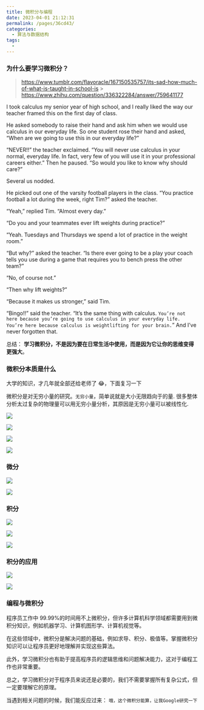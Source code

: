```yaml
---
title: 微积分与编程
date: 2023-04-01 21:12:31
permalink: /pages/36cd43/
categories:
  - 算法与数据结构
tags:
  -
---
```


### 为什么要学习微积分？

> https://www.tumblr.com/flavoracle/167150535757/its-sad-how-much-of-what-is-taught-in-school-is > https://www.zhihu.com/question/336322284/answer/759641177

I took calculus my senior year of high school, and I really liked the way our teacher framed this on the first day of class.

He asked somebody to raise their hand and ask him when we would use calculus in our everyday life. So one student rose their hand and asked, “When are we going to use this in our everyday life?”

“NEVER!!” the teacher exclaimed. “You will never use calculus in your normal, everyday life. In fact, very few of you will use it in your professional careers either.” Then he paused. “So would you like to know why should care?”

Several us nodded.

He picked out one of the varsity football players in the class. “You practice football a lot during the week, right Tim?” asked the teacher.

“Yeah,” replied Tim. “Almost every day.”

“Do you and your teammates ever lift weights during practice?”

“Yeah. Tuesdays and Thursdays we spend a lot of practice in the weight room.”

“But why?” asked the teacher. “Is there ever going to be a play your coach tells you use during a game that requires you to bench press the other team?”

“No, of course not.”

“Then why lift weights?”

“Because it makes us stronger,” said Tim.

“Bingo!!” said the teacher. “It’s the same thing with calculus. `You’re not here because you’re going to use calculus in your everyday life. You’re here because calculus is weightlifting for your brain.`”
And I’ve never forgotten that.

总结： **学习微积分，不是因为要在日常生活中使用，而是因为它让你的思维变得更强大**。

### 微积分本质是什么

大学的知识，才几年就全部还给老师了 😂，下面复习一下

微积分是对无穷小量的研究。`无穷小量`，简单说就是大小无限趋向于的量. 很多整体分析太过复杂的物理量可以用无穷小量分析，其原因是无穷小量可以被线性化.

![](https://raw.gitmirror.com/GanChuanYin/picture/main/blog/20230401211708.png)

![](https://raw.gitmirror.com/GanChuanYin/picture/main/blog/20230401211807.png)

![](https://raw.gitmirror.com/GanChuanYin/picture/main/blog/20230401211835.png)

![](https://raw.gitmirror.com/GanChuanYin/picture/main/blog/20230401211915.png)

### 微分

![](https://raw.gitmirror.com/GanChuanYin/picture/main/blog/20230401212003.png)

![](https://raw.gitmirror.com/GanChuanYin/picture/main/blog/20230401212033.png)

### 积分

![](https://raw.gitmirror.com/GanChuanYin/picture/main/blog/20230401212109.png)

![](https://raw.gitmirror.com/GanChuanYin/picture/main/blog/20230401212200.png)

![](https://raw.gitmirror.com/GanChuanYin/picture/main/blog/20230401212316.png)

### 积分的应用

![](https://raw.gitmirror.com/GanChuanYin/picture/main/blog/20230401212458.png)

![](https://raw.gitmirror.com/GanChuanYin/picture/main/blog/20230401212610.png)

### 编程与微积分

程序员工作中 99.99%的时间用不上微积分，但许多计算机科学领域都需要用到微积分知识，例如机器学习、计算机图形学、计算机视觉等。

在这些领域中，微积分是解决问题的基础，例如求导、积分、极值等。掌握微积分知识可以让程序员更好地理解并实现这些算法。

此外，学习微积分也有助于提高程序员的逻辑思维和问题解决能力，这对于编程工作也非常重要。

总之，学习微积分对于程序员来说还是必要的，我们不需要掌握所有复杂公式，但一定要理解它的原理。

当遇到相关问题的时候，我们能反应过来： `哦，这个微积分能算，让我Google研究一下`
